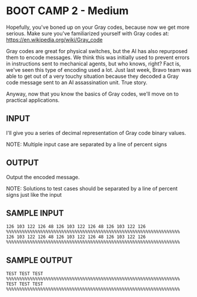 <!-- RATING: MEDIUM -->
<!-- NAME:  BOOT CAMP 2 -->
<!-- GENERATOR: generate.pl -->
# BOOT CAMP 2 - Medium

Hopefully, you've boned up on your Gray codes, because now we get more serious. Make sure you've familiarized yourself with Gray codes at: 
<a href="https://en.wikipedia.org/wiki/Gray_code" target="_blank">https://en.wikipedia.org/wiki/Gray_code</a>

Gray codes are great for physical switches, but the AI has also repurposed them to encode messages. We think this was initially used to prevent errors in instructions sent to mechanical agents, but who knows, right? Fact is, we've seen this type of encoding used a lot. Just last week, Bravo team was able to get out of a very touchy situation because they decoded a Gray code message sent to an AI assassination unit. True story.

Anyway, now that you know the basics of Gray codes, we'll move on to practical applications.

## INPUT
I'll give you a series of decimal representation of Gray code binary values.

NOTE: Multiple input case are separated by a line of percent signs

## OUTPUT
Output the encoded message.

NOTE: Solutions to test cases should be separated by a line of percent signs just like the input

## SAMPLE INPUT
	126 103 122 126 48 126 103 122 126 48 126 103 122 126
	%%%%%%%%%%%%%%%%%%%%%%%%%%%%%%%%%%%%%%%%%%%%%%%%%%%%%%%%%%%%%%%%%%
	126 103 122 126 48 126 103 122 126 48 126 103 122 126
	%%%%%%%%%%%%%%%%%%%%%%%%%%%%%%%%%%%%%%%%%%%%%%%%%%%%%%%%%%%%%%%%%%

## SAMPLE OUTPUT
	TEST TEST TEST
	%%%%%%%%%%%%%%%%%%%%%%%%%%%%%%%%%%%%%%%%%%%%%%%%%%%%%%%%%%%%%%%%%%
	TEST TEST TEST
	%%%%%%%%%%%%%%%%%%%%%%%%%%%%%%%%%%%%%%%%%%%%%%%%%%%%%%%%%%%%%%%%%%

